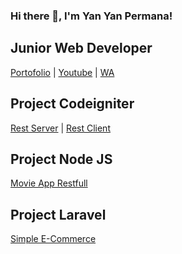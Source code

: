 ### Hi there 👋, I'm Yan Yan Permana!

<h2>Junior Web Developer</h2>

<a href="https://yanyan-permana.github.io" target="_blank">Portofolio</a> |
<a href="https://www.youtube.com/channel/UCJWjpRT26Pv4-aV6NtKDYhg" target="_blank">Youtube</a> |
<a href="https://wa.me/62895361152485" target="_blank">WA</a>

<h2>Project Codeigniter</h2>
<a href="https://github.com/yanyan-permana/pc-rest-server" target="_blank">Rest Server</a> |
<a href="https://github.com/yanyan-permana/pc-rest-client" target="_blank">Rest Client</a>

<h2>Project Node JS</h2>
<a href="https://github.com/yanyan-permana/movie-app-restfull" target="_blank">Movie App Restfull</a>

<h2>Project Laravel</h2>
<a href="https://github.com/yanyan-permana/simple-e-commerce" target="_blank">Simple E-Commerce</a>
<!--
**yanyan-permana/yanyan-permana** is a ✨ _special_ ✨ repository because its `README.md` (this file) appears on your GitHub profile.

Here are some ideas to get you started:

- 🔭 I’m currently working on ...
- 🌱 I’m currently learning ...
- 👯 I’m looking to collaborate on ...
- 🤔 I’m looking for help with ...
- 💬 Ask me about ...
- 📫 How to reach me: ...
- 😄 Pronouns: ...
- ⚡ Fun fact: ...
-->
